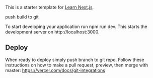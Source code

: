 This is a starter template for [Learn Next.js](https://nextjs.org/learn).

push build to git

To start developing your application run npm run dev. This starts the development server on http://localhost:3000.

## Deploy

When ready to deploy simply push branch to git repo. Follow these instructions on how to make a pull request, preview, then merge with master: https://vercel.com/docs/git-integrations


